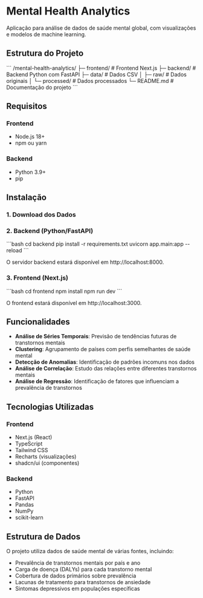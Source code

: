 # Mental Health Analytics

Aplicação para análise de dados de saúde mental global, com visualizações e modelos de machine learning.

## Estrutura do Projeto

\`\`\`
/mental-health-analytics/
├─ frontend/                  # Frontend Next.js
├─ backend/                   # Backend Python com FastAPI
├─ data/                      # Dados CSV
│  ├─ raw/                    # Dados originais
│  └─ processed/              # Dados processados
└─ README.md                  # Documentação do projeto
\`\`\`

## Requisitos

### Frontend
- Node.js 18+
- npm ou yarn

### Backend
- Python 3.9+
- pip

## Instalação

### 1. Download dos Dados

### 2. Backend (Python/FastAPI)

\`\`\`bash
cd backend
pip install -r requirements.txt
uvicorn app.main:app --reload
\`\`\`

O servidor backend estará disponível em http://localhost:8000.

### 3. Frontend (Next.js)

\`\`\`bash
cd frontend
npm install
npm run dev
\`\`\`

O frontend estará disponível em http://localhost:3000.

## Funcionalidades

- **Análise de Séries Temporais**: Previsão de tendências futuras de transtornos mentais
- **Clustering**: Agrupamento de países com perfis semelhantes de saúde mental
- **Detecção de Anomalias**: Identificação de padrões incomuns nos dados
- **Análise de Correlação**: Estudo das relações entre diferentes transtornos mentais
- **Análise de Regressão**: Identificação de fatores que influenciam a prevalência de transtornos

## Tecnologias Utilizadas

### Frontend
- Next.js (React)
- TypeScript
- Tailwind CSS
- Recharts (visualizações)
- shadcn/ui (componentes)

### Backend
- Python
- FastAPI
- Pandas
- NumPy
- scikit-learn

## Estrutura de Dados

O projeto utiliza dados de saúde mental de várias fontes, incluindo:

- Prevalência de transtornos mentais por país e ano
- Carga de doença (DALYs) para cada transtorno mental
- Cobertura de dados primários sobre prevalência
- Lacunas de tratamento para transtornos de ansiedade
- Sintomas depressivos em populações específicas
